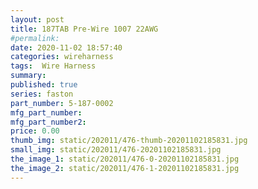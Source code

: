 ```yaml
---
layout: post
title: 187TAB Pre-Wire 1007 22AWG
#permalink: 
date: 2020-11-02 18:57:40
categories: wireharness
tags:  Wire Harness
summary: 
published: true 
series: faston
part_number: 5-187-0002
mfg_part_number: 
mfg_part_number2: 
price: 0.00
thumb_img: static/202011/476-thumb-20201102185831.jpg
small_img: static/202011/476-20201102185831.jpg
the_image_1: static/202011/476-0-20201102185831.jpg
the_image_2: static/202011/476-1-20201102185831.jpg
---
```



